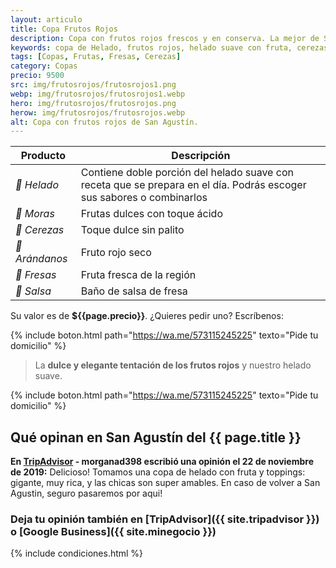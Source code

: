 ```yaml
---
layout: articulo
title: Copa Frutos Rojos
description: Copa con frutos rojos frescos y en conserva. La mejor de San Agustín.
keywords: copa de Helado, frutos rojos, helado suave con fruta, cerezas san agustin, moras san agustin, fresas san agustin, helados san agustín huila, helados san agustin huila
tags: [Copas, Frutas, Fresas, Cerezas]
category: Copas
precio: 9500
src: img/frutosrojos/frutosrojos1.png
webp: img/frutosrojos/frutosrojos1.webp
hero: img/frutosrojos/frutosrojos.png
herow: img/frutosrojos/frutosrojos.webp
alt: Copa con frutos rojos de San Agustín.
---
```

| Producto | Descripción |
| ----------- | ------ |
| *🍦 Helado* | Contiene doble porción del helado suave con receta que se prepara en el día. Podrás escoger sus sabores o combinarlos |
| *🍇 Moras* | Frutas dulces con toque ácido |
| *🍒 Cerezas* | Toque dulce sin palito |
| *🔴 Arándanos* | Fruto rojo seco |
| *🍓 Fresas* | Fruta fresca de la región |
| *🍓 Salsa* | Baño de salsa de fresa |

Su valor es de **${{page.precio}}**. ¿Quieres pedir uno? Escríbenos:

{% include boton.html path="https://wa.me/573115245225" texto="Pide tu domicilio" %}

>La **dulce y elegante tentación de los frutos rojos** y nuestro helado suave.

{% include boton.html path="https://wa.me/573115245225" texto="Pide tu domicilio" %}

## Qué opinan en San Agustín del {{ page.title }}

**En [TripAdvisor]({{site.tripadvisor}}) - morganad398 escribió una opinión el 22 de noviembre de 2019:** Delicioso! Tomamos una copa de helado con fruta y toppings: gigante, muy rica, y las chicas son super amables. En caso de volver a San Agustin, seguro pasaremos por aqui!

### Deja tu opinión también en [TripAdvisor]({{ site.tripadvisor }}) o [Google Business]({{ site.minegocio }})

{% include condiciones.html %}
